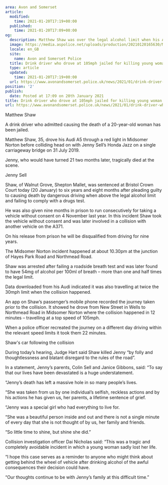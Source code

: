 ```yaml
area: Avon and Somerset
article:
  modified:
    time: 2021-01-20T17:19+00:00
  published:
    time: 2021-01-20T17:09+00:00
og:
  description: Matthew Shaw was over the legal alcohol limit when his Audi collided with Jenny Sell&#039;s Honda in July 2019&#8230;
  image: https://media.aspolice.net/uploads/production/20210120165630/Matthew-Shaw-web.jpg
  locale: en_GB
  site:
    name: Avon and Somerset Police
  title: Drink driver who drove at 105mph jailed for killing young woman | Avon and Somerset Police
  type: article
  updated:
    time: 2021-01-20T17:19+00:00
  url: https://www.avonandsomerset.police.uk/news/2021/01/drink-driver-who-drove-at-105mph-jailed-for-killing-young-woman/
position: '2'
publish:
  date: Posted at 17:09 on 20th January 2021
title: Drink driver who drove at 105mph jailed for killing young woman | Avon and Somerset Police
url: https://www.avonandsomerset.police.uk/news/2021/01/drink-driver-who-drove-at-105mph-jailed-for-killing-young-woman/
```

Matthew Shaw

A drink driver who admitted causing the death of a 20-year-old woman has been jailed.

Matthew Shaw, 35, drove his Audi A5 through a red light in Midsomer Norton before colliding head on with Jenny Sell’s Honda Jazz on a single carriageway bridge on 31 July 2019.

Jenny, who would have turned 21 two months later, tragically died at the scene.

Jenny Sell

Shaw, of Walnut Grove, Shepton Mallet, was sentenced at Bristol Crown Court today (20 January) to six years and eight months after pleading guilty to causing death by dangerous driving when above the legal alcohol limit and failing to comply with a drugs test.

He was also given nine months in prison to run consecutively for taking a vehicle without consent on 4 November last year. In this incident Shaw took the vehicle without consent and was later involved in a collision with another vehicle on the A371.

On his release from prison he will be disqualified from driving for nine years.

The Midsomer Norton incident happened at about 10.30pm at the junction of Hayes Park Road and Northmead Road.

Shaw was arrested after failing a roadside breath test and was later found to have 54mg of alcohol per 100ml of breath – more than one and half times the legal limit.

Data downloaded from his Audi indicated it was also travelling at twice the 30mph limit when the collision happened.

An app on Shaw’s passenger’s mobile phone recorded the journey taken prior to the collision. It showed he drove from New Street in Wells to Northmead Road in Midsomer Norton where the collision happened in 12 minutes – travelling at a top speed of 105mph.

When a police officer recreated the journey on a different day driving within the relevant speed limits it took them 22 minutes.

Shaw's car following the collision

During today’s hearing, Judge Hart said Shaw killed Jenny “by folly and thoughtlessness and blatant disregard to the rules of the road”.

In a statement, Jenny’s parents, Colin Sell and Janice Gibbons, said: “To say that our lives have been devastated is a huge understatement.

“Jenny’s death has left a massive hole in so many people’s lives.

“She was taken from us by one individual’s selfish, reckless actions and by his actions he has given us, her parents, a lifetime sentence of grief.

“Jenny was a special girl who had everything to live for.

“She was a beautiful person inside and out and there is not a single minute of every day that she is not thought of by us, her family and friends.

“So little time to shine, but shine she did.”

Collision investigation officer Dai Nicholas said: “This was a tragic and completely avoidable incident in which a young woman sadly lost her life.

“I hope this case serves as a reminder to anyone who might think about getting behind the wheel of vehicle after drinking alcohol of the awful consequences their decision could have.

“Our thoughts continue to be with Jenny’s family at this difficult time.”

